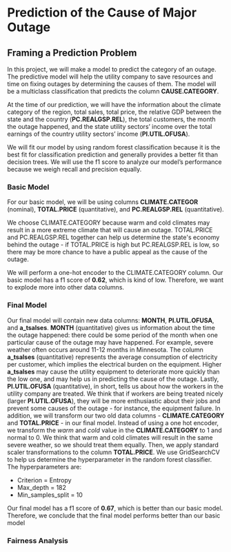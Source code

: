 # Prediction of the Cause of Major Outage

## Framing a Prediction Problem
In this project, we will make a model to predict the category of an outage. The predictive model will help the utility company to save resources and time on fixing outages by determining the causes of them. The model will be a multiclass classification that predicts the column **CAUSE.CATEGORY**. 

At the time of our prediction, we will have the information about the climate category of the region, total sales, total price, the relative GDP between the state and the country (**PC.REALGSP.REL**), the total customers, the month the outage happened, and the state utility sectors’ income over the total earnings of the country utility sectors’ income (**PI.UTIL.OFUSA**). 

We will fit our model by using random forest classification because it is the best fit for classification prediction and generally provides a better fit than decision trees. We will use the f1 score to analyze our model’s performance because we weigh recall and precision equally. 

### Basic Model
For our basic model, we will be using columns **CLIMATE.CATEGOR** (nominal), **TOTAL.PRICE** (quantitative), and **PC.REALGSP.REL** (quantitative). 

We choose CLIMATE.CATEGORY because warm and cold climates may result in a more extreme climate that will cause an outage. TOTAL.PRICE and PC.REALGSP.REL together can help us determine the state's economy behind the outage - if TOTAL.PRICE is high but PC.REALGSP.REL is low, so there may be more chance to have a public appeal as the cause of the outage. 

We will perform a one-hot encoder to the CLIMATE.CATEGORY column. Our basic model has a f1 score of **0.62**, which is kind of low. Therefore, we want to explode more into other data columns.  

### Final Model
Our final model will contain new data columns: **MONTH**, **PI.UTIL.OFUSA**, and **a_tsalses**. **MONTH** (quantitative) gives us information about the time the outage happened: there could be some period of the month when one particular cause of the outage may have happened. For example, severe weather often occurs around 11-12 months in Minnesota. The column **a_tsalses** (quantitative) represents the average consumption of electricity per customer, which implies the electrical burden on the equipment. Higher **a_tsalses** may cause the utility equipment to deteriorate more quickly than the low one, and may help us in predicting the cause of the outage. Lastly, **PI.UTIL.OFUSA** (quantitative), in short, tells us about how the workers in the utility company are treated. We think that if workers are being treated nicely (larger **PI.UTIL.OFUSA**), they will be more enthusiastic about their jobs and prevent some causes of the outage - for instance, the equipment failure. 
In addition, we will transform our two old data columns - **CLIMATE.CATEGORY** and **TOTAL.PRICE** - in our final model. Instead of using a one hot encoder, we transform the *warm* and *cold* value in the **CLIMATE.CATEGORY** to 1 and normal to 0. We think that warm and cold climates will result in the same severe weather, so we should treat them equally. Then, we apply standard scaler transformations to the column **TOTAL.PRICE**. 
We use GridSearchCV to help us determine the hyperparameter in the random forest classifier. The hyperparameters are:
- Criterion = Entropy
- Max_depth = 182
- Min_samples_split = 10

Our final model has a f1 score of **0.67**, which is better than our basic model. Therefore, we conclude that the final model performs better than our basic model
### Fairness Analysis



